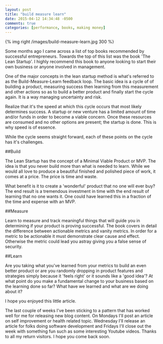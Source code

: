 ```yaml
---
layout: post
title: "build measure learn"
date: 2015-04-12 14:34:48 -0500
comments: true
categories: [performance, books, making money]
---
```


{% img right /images/build-measure-learn.jpg 300 %}

Some months ago I came across a list of top books recommended by
successful entrepreneurs. Towards the top of this list was the 
book 'The Lean Startup'. I highly recommend this book to anyone
looking to start their own business or anyone involved in management.

One of the major concepts in the lean startup method is what's referred to
as the Build-Measure-Learn feedback loop. The basic idea is a cycle of
of building a product, measuring success then learning from this measurement
and other actions so as to build a better product and finally start
the cycle again. It is a way managing uncertainty and risk.

Realize that it's the speed at which this cycle occurs that most likely 
determines success. A startup or new venture has a limited amount of time
and/or funds in order to become a viable concern. Once these resources are
consumed and no other options are present; the startup is done. This is why 
speed is of essence.

While the cycle seems straight forward, each of these points on the cycle 
has it's challenges.

##Build

The Lean Startup has the concept of a Minimal Viable Product or MVP.
The idea is that you never build more than what is needed to learn.
While we would all love to produce a beautiful finished and polished 
piece of work, it comes at a price. The price is time and waste.

What benefit is it to create a 'wonderful' product that no one will ever buy? 
The end result is a tremendous investment in time with the end result of 
learning that no one wants it. One could have learned this in a fraction
of the time and expense with an MVP.

##Measure

Learn to measure and track meaningful things that will guide you in determining
if your product is proving successful. The book covers in detail the difference
between actionable metrics and vanity metrics. In order for a metric to be
actionable it must demonstrate clear cause and effect. Otherwise the metric
could lead you astray giving you a false sense of security.

##Learn

Are you taking what you've learned from your metrics to build an even better 
product or are you randomly dropping in product features and strategies simply 
because it 'feels right' or it sounds like a 'good idea'? At what point do
you make a fundamental change to your business based on the learning done
so far? What have we learned and what are we doing about it?

I hope you enjoyed this little article. 

The last couple of weeks I've been sticking to a pattern that has worked well
for me for releasing new blog content. On Mondays I'll post an article on self 
improvement or health related topic. Wednesday I'll release an article for 
folks doing software development and Fridays I'll close out the week with 
something fun such as some interesting Youtube videos. Thanks to all my
return visitors. I hope you come back soon.


